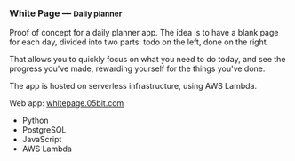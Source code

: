 ### White Page — <small>Daily planner</small>

Proof of concept for a daily planner app. The idea is to have a blank page for
each day, divided into two parts: todo on the left, done on the right.

That allows you to quickly focus on what you need to do today, and see the
progress you've made, rewarding yourself for the things you've done.

The app is hosted on serverless infrastructure, using AWS Lambda.

Web app:
<a href="https://whitepage.05bit.com" target="_blank">whitepage.05bit.com</a>

- Python
- PostgreSQL
- JavaScript
- AWS Lambda
